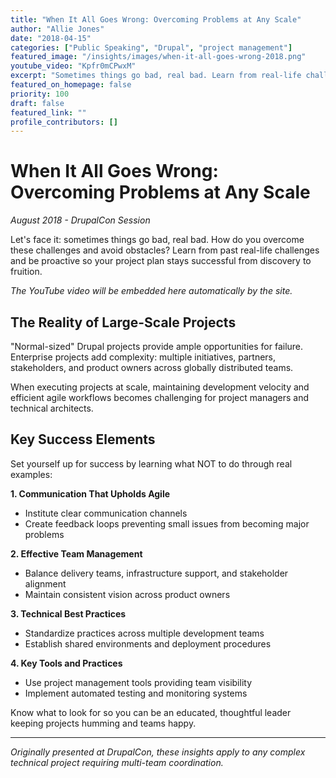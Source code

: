 ```yaml
---
title: "When It All Goes Wrong: Overcoming Problems at Any Scale"
author: "Allie Jones"
date: "2018-04-15"
categories: ["Public Speaking", "Drupal", "project management"]
featured_image: "/insights/images/when-it-all-goes-wrong-2018.png"
youtube_video: "Kpfr0mCPwxM"
excerpt: "Sometimes things go bad, real bad. Learn from real-life challenges and how to be proactive so that your project plan stays successful from discovery to fruition and your project team stays happy and motivated."
featured_on_homepage: false
priority: 100
draft: false
featured_link: ""
profile_contributors: []
---
```


# When It All Goes Wrong: Overcoming Problems at Any Scale

*August 2018 - DrupalCon Session*

Let's face it: sometimes things go bad, real bad. How do you overcome these challenges and avoid obstacles? Learn from past real-life challenges and be proactive so your project plan stays successful from discovery to fruition.

*The YouTube video will be embedded here automatically by the site.*

## The Reality of Large-Scale Projects

"Normal-sized" Drupal projects provide ample opportunities for failure. Enterprise projects add complexity: multiple initiatives, partners, stakeholders, and product owners across globally distributed teams.

When executing projects at scale, maintaining development velocity and efficient agile workflows becomes challenging for project managers and technical architects.

## Key Success Elements

Set yourself up for success by learning what NOT to do through real examples:

**1. Communication That Upholds Agile**
- Institute clear communication channels
- Create feedback loops preventing small issues from becoming major problems

**2. Effective Team Management** 
- Balance delivery teams, infrastructure support, and stakeholder alignment
- Maintain consistent vision across product owners

**3. Technical Best Practices**
- Standardize practices across multiple development teams
- Establish shared environments and deployment procedures

**4. Key Tools and Practices**
- Use project management tools providing team visibility
- Implement automated testing and monitoring systems

Know what to look for so you can be an educated, thoughtful leader keeping projects humming and teams happy.

---

*Originally presented at DrupalCon, these insights apply to any complex technical project requiring multi-team coordination.*